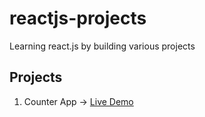 # reactjs-projects
Learning react.js by building various projects

## Projects
1. Counter App -> [Live Demo](https://counter-app-dkp.vercel.app/)
